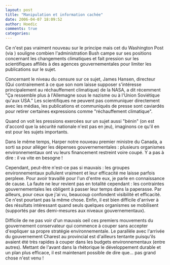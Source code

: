 ```yaml
---
layout: post
title: "Manipulation et information cachée"
date: 2006-04-07 18:09:52
author: Hoedic
comments: true
categories: 
---
```



Ce n'est pas vraiment nouveau sur le principe mais cet  du Washington Post (via ) souligne combien l'administration Bush campe sur ses positions concernant les changements climatiques et fait pression sur les scientifiques affiliés à des agences gouvernementales pour limiter les publications sur le sujet.

Concernant le niveau du censure sur ce sujet, James Hansen, directeur  (Qui contrairement à ce que son nom laisse supposer s'intéresse principalement au réchauffement climatique) de la NASA, a dit récemment "Ça ressemble plus à l'Allemagne sous le nazisme ou à l'Union Soviétique qu'aux USA." Les scientifiques ne peuvent pas communiquer directement avec les médias, les publications et communiqués de presse sont caviardés pour retirer certaines expressions comme "réchauffement climatique".

Quand on voit les pressions exercées sur un sujet aussi "bénin" (on est d'accord que la sécurité nationale n'est pas en jeu), imaginons ce qu'il en est pour les sujets importants.

Dans le même temps, Harper notre nouveau premier ministre du Canada, a sorti sa  pour alléger les dépenses gouvernementales : plusieurs organismes environnementaux ont vu leurs financement restreint voire coupé. Y a pas à dire : il va vite en besogne !

Cependant, peut-être n'est-ce pas si mauvais : les groupes environnementaux pullulent vraiment et leur efficacité me laisse parfois perplexe. Pour avoir travaillé pour l'un d'entre eux, je parle en connaissance de cause. La faute ne leur revient pas en totalité cependant : les contraintes gouvernementales les obligent à passer leur temps dans la paperasse. Par ailleurs, pour ceux que j'ai vu, beaucoup confondent visibilité et efficacité. Ce n'est pourtant pas la même chose. Enfin, il est bien difficile d'arriver à des résultats intéressant quand seuls quelques organismes se mobilisent (supportés par des demi-mesures aux niveaux gouvernementaux).

Difficile de ne pas voir d'un mauvais oeil ces premiers mouvements du gouvernement conservateur qui commence à couper sans accepter d'expliquer sa propre stratégie environnementale. Le parallèle avec l'arrivée du gouvernement Charest au provincial est d'ailleurs tentante puisqu'ils avaient été très rapides à couper dans les budgets environnementaux (entre autres). Mettant de l'avant dans la rhétorique le développement durable et un plan plus efficace, il est maintenant possible de dire que... pas grand chose n'est venu !